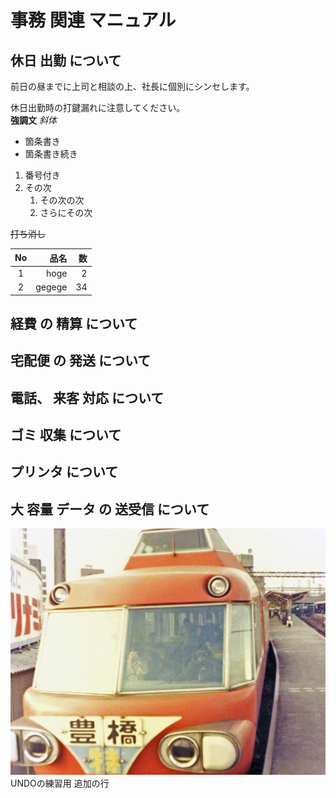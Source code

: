 # 事務 関連 マニュアル 
## 休日 出勤 について 
前日の昼までに上司と相談の上、社長に個別にシンセします。  

休日出勤時の打鍵漏れに注意してください。  
**強調文** *斜体*
- 箇条書き
- 箇条書き続き

1. 番号付き  
1. その次  
      1. その次の次  
      1. さらにその次

~~打ち消し~~

|No|  品名  |  数  |
|:--:|-----------:|-------:|
|  1  | hoge   |  2  |
|  2  | gegege | 34 |


## 経費 の 精算 について 
## 宅配便 の 発送 について 
## 電話、 来客 対応 について 
## ゴミ 収集 について
## プリンタ について 
## 大 容量 データ の 送受信 について 
![パノラマカー](img/No04Col-28.jpg)
UNDOの練習用
追加の行

